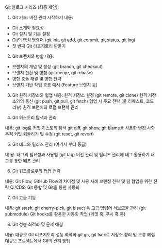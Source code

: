 Git 블로그 시리즈 (최종 제안):

1. Git 기초: 버전 관리 시작하기
   내용:

- Git 소개와 필요성
- Git 설치 및 기본 설정
- Git의 핵심 명령어 (git init, git add, git commit, git status, git log)
- 첫 번째 Git 리포지토리 만들기

2. Git 브랜치와 병합
   내용:

- 브랜치의 개념 및 생성 (git branch, git checkout)
- 브랜치 전환 및 병합 (git merge, git rebase)
- 병합 충돌 해결 및 병합 전략
- 브랜치 기반 작업 흐름 예시 (Feature 브랜치 등)

3. Git 원격 저장소와 협업
   내용:
   원격 저장소 설정 (git remote, git clone)
   원격 저장소와의 통신 (git push, git pull, git fetch)
   협업 시 주요 전략 (풀 리퀘스트, 코드 리뷰)
   원격 브랜치와 로컬 브랜치 관리

4. Git 히스토리 탐색과 관리

내용:
git log로 커밋 히스토리 탐색
git diff, git show, git blame을 사용한 변경 사항 추적
커밋 되돌리기 및 수정 (git reset, git revert)

5. Git 태그와 릴리즈 관리 (여기서 부터 중급)

내 용:
태그의 필요성과 사용법 (git tag)
버전 관리 및 릴리즈 관리에 태그 활용하기
태그를 통한 배포 관리

6.  Git 워크플로우와 협업 전략

내용:
Git Flow, GitHub Flow의 차이점 및 사용 사례
브랜칭 전략 및 팀 협업을 위한 전략
CI/CD와 Git 통합 및 Git을 통한 자동화

7. Git 고급 기능

내용:
git stash, git cherry-pick, git bisect 등 고급 명령어
서브모듈 관리 (git submodule)
Git hooks를 활용한 자동화 작업 (커밋 훅, 푸시 훅 등)

8.  Git 성능 최적화 및 문제 해결

내용:
대규모 Git 리포지토리 성능 최적화
git gc, git fsck로 저장소 정리 및 오류 해결
대규모 프로젝트에서 Git의 관리 방법
